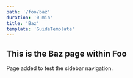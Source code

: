 ```yaml
---
path: '/foo/baz'
duration: '0 min'
title: 'Baz'
template: 'GuideTemplate'
---
```


## This is the Baz page within Foo

Page added to test the sidebar navigation.
